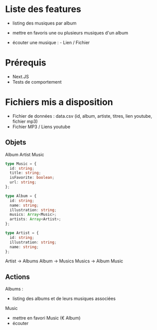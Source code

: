 # Liste des features

- listing des musiques par album
- mettre en favoris une ou plusieurs musiques d'un album

- écouter une musique : - Lien / Fichier

# Prérequis

- Next.JS
- Tests de comportement

# Fichiers mis a disposition

- Fichier de données : data.csv (id, album, artiste, titres, lien youtube, fichier mp3)
- Fichier MP3 / Liens youtube

##

## Objets

Album
Artist
Music

```ts
type Music = {
  id: string;
  title: string;
  isFavorite: boolean;
  url: string;
};

type Album = {
  id: string;
  name: string;
  illustration: string;
  musics: Array<Music>;
  artists: Array<Artist>;
};

type Artist = {
  id: string;
  illustration: string;
  name: string;
};
```

Artist -> Albums
Album -> Musics
Musics -> Album
Music

## Actions

Albums :

- listing des albums et de leurs musiques associées

Music

- mettre en favori Music (€ Album)
- écouter
